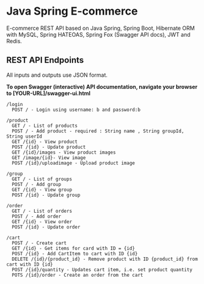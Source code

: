 # Java Spring E-commerce

E-commerce REST API based on Java Spring, Spring Boot, Hibernate ORM with MySQL, Spring HATEOAS, Spring Fox (Swagger API docs), JWT and Redis.

## REST API Endpoints

All inputs and outputs use JSON format.

**To open Swagger (interactive) API documentation, navigate your browser to [YOUR-URL]/swagger-ui.html**


```
/login
  POST / - Login using username: b and password:b

/product
  GET / - List of products
  POST / - Add product - required : String name , String groupId, String userId
  GET /{id} - View product
  POST /{id} - Update product
  GET /{id}/images - View product images
  GET /image/{id}- View image
  POST /{id}/uploadimage - Upload product image

/group
  GET / - List of groups
  POST / - Add group
  GET /{id} - View group
  POST /{id} - Update group

/order
  GET / - List of orders
  POST / - Add order
  GET /{id} - View order
  POST /{id} - Update order

/cart
  POST / - Create cart
  GET /{id} - Get items for card with ID = {id}
  POST /{id} - Add CartItem to cart with ID {id}
  DELETE /{id}/{product_id} - Remove product with ID {product_id} from cart with ID {id}
  POST /{id}/quantity - Updates cart item, i.e. set product quantity
  POTS /{id}/order - Create an order from the cart

```
